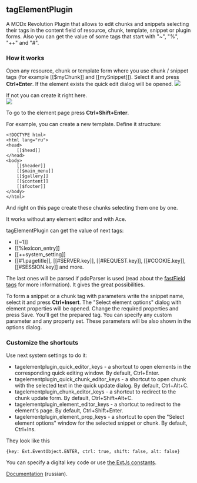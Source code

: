 ## tagElementPlugin
A MODx Revolution Plugin that allows to edit chunks and snippets selecting their tags in the content field of resource, chunk, template, snippet or plugin forms. Also you can get the value of some tags that start with "~", "%", "++" and "#". 

### How it works
Open any resource, chunk or template form where you use chunk / snippet tags (for example [[$myChunk]] and [[mySnippet]]). Select it and press **Ctrl+Enter**. If the element exists the quick edit dialog will be opened. 
[![](https://file.modx.pro/files/9/2/9/9294cb6e82f36b9cc2ca5691c15446fcs.jpg)](https://file.modx.pro/files/9/2/9/9294cb6e82f36b9cc2ca5691c15446fc.png)

If not you can create it right here.  
[![](https://file.modx.pro/files/a/8/c/a8cd30b9558562011c72629df6520364s.jpg)](https://file.modx.pro/files/a/8/c/a8cd30b9558562011c72629df6520364.png)

To go to the element page press **Ctrl+Shift+Enter**.

For example, you can create a new template. Define it structure:
```
<!DOCTYPE html>
<html lang="ru">
<head>
    [[$head]]
</head>    
<body>
    [[$header]]
    [[$main_menu]]
    [[$gallery]]
    [[$content]]
    [[$footer]]
</body>
</html>
```
And right on this page create these chunks selecting them one by one. 

It works without any element editor and with Ace.

tagElementPlugin can get the value of next tags:
* [[~1]]
* [[%lexicon_entry]]
* [[++system_setting]]
* [[#1.pagetitle]], [[#SERVER.key]], [[#REQUEST.key]], [[#COOKIE.key]], [[#SESSION.key]] and more.

The last ones will be parsed if pdoParser is used (read about the [fastField tags](http://docs.modx.pro/en/components/pdotools/parser#fastField-tag) for more information). It gives the great possibilities.

To form a snippet or a chunk tag with parameters write the snippet name, select it and press **Ctrl+Insert**. The "Select element options" dialog with element properties will be opened. Change the required properties and press Save.  You'll get the prepared tag. You can specify any custom parameter and any property set. These parameters will be also shown in the options dialog. 

### Customize the shortcuts

Use next system settings to do it:
* tagelementplugin_quick_editor_keys - a shortcut to open elements in the corresponding quick editing window. By default, Ctrl+Enter.
* tagelementplugin_quick_chunk_editor_keys - a shortcut to open chunk with the selected text in the quick update dialog. By default, Ctrl+Alt+C.
* tagelementplugin_chunk_editor_keys - a shortcut to redirect to the chunk update form. By default, Ctrl+Shift+Alt+C.
* tagelementplugin_element_editor_keys - a shortcut to redirect to the element's page. By default, Ctrl+Shift+Enter.
* tagelementplugin_element_prop_keys -  a shortcut to open the "Select element options" window for the selected snippet or chunk. By default, Ctrl+Ins.

They look like this 
```
{key: Ext.EventObject.ENTER, ctrl: true, shift: false, alt: false}
```
You can specify a digital key code or use [the ExtJs constants](http://docs.sencha.com/extjs/3.4.0/#!/api/Ext.EventManager).

[Documentation](http://modzone.ru/documentation/tagelementplugin.html) (russian). 
